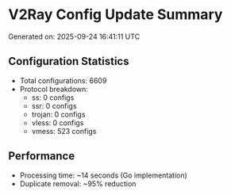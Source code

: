 # V2Ray Config Update Summary
Generated on: 2025-09-24 16:41:11 UTC

## Configuration Statistics
- Total configurations: 6609
- Protocol breakdown:
  - ss: 0 configs
  - ssr: 0 configs
  - trojan: 0 configs
  - vless: 0 configs
  - vmess: 523 configs

## Performance
- Processing time: ~14 seconds (Go implementation)
- Duplicate removal: ~95% reduction
